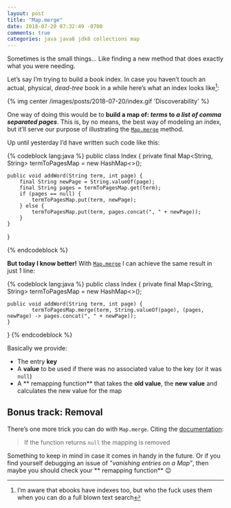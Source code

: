 ```yaml
---
layout: post
title: "Map.merge"
date: 2018-07-20 07:32:49 -0700
comments: true
categories: java java8 jdk8 collections map
---
```


Sometimes is the small things… Like finding a new method that does exactly what you were needing.

<!--more-->

Let’s say I’m trying to build a book index. In case you haven’t touch an actual, physical, _dead-tree_ book in a while here’s what an index looks like[^1]:

{% img center /images/posts/2018-07-20/index.gif 'Discoverability' %} 

One way of doing this would be to **build a map of: _terms_ to _a list of comma separated pages_**. This is, by no means, the best way of modeling an index, but it’ll serve our purpose of illustrating the [`Map.merge`][1] method.

Up until yesterday I’d have written such code like this:

{% codeblock lang:java %}
public class Index {
	private final Map<String, String> termToPagesMap = new HashMap<>();
	
	public void addWord(String term, int page) {
	    final String newPage = String.valueOf(page);
	    final String pages = termToPagesMap.get(term);
	    if (pages == null) {
	        termToPagesMap.put(term, newPage);
	    } else {
	        termToPagesMap.put(term, pages.concat(", " + newPage));
	    }
	}
}

{% endcodeblock %}

**But today I know better!** With [`Map.merge`][2] I can achieve the same result in just 1 line:

{% codeblock lang:java %}
public class Index {
	private final Map<String, String> termToPagesMap = new HashMap<>();
	
	public void addWord(String term, int page) {
	        termToPagesMap.merge(term, String.valueOf(page), (pages, newPage) -> pages.concat(", " + newPage));
	}
}
{% endcodeblock %}

Basically we provide:

* The entry **key**
* A **value** to be used if there was no associated value to the key (or it was `null`)
* A ** remapping function** that takes the **old value**, the **new value** and calculates the new value for the map

## Bonus track: Removal

There’s one more trick you can do with `Map.merge`. Citing the [documentation][3]:

> If the function returns `null` the mapping is removed

Something to keep in mind in case it comes in handy in the future. Or if you find yourself debugging an issue of _”vanishing entries on a Map”_, then maybe you should check your ** remapping function** 😉

[^1]:	I’m aware that ebooks have indexes too, but who the fuck uses them when you can do a full blown text search

[1]:	https://docs.oracle.com/javase/8/docs/api/java/util/Map.html#merge-K-V-java.util.function.BiFunction-
[2]:	https://docs.oracle.com/javase/8/docs/api/java/util/Map.html#merge-K-V-java.util.function.BiFunction-
[3]:	https://docs.oracle.com/javase/8/docs/api/java/util/Map.html#merge-K-V-java.util.function.BiFunction-